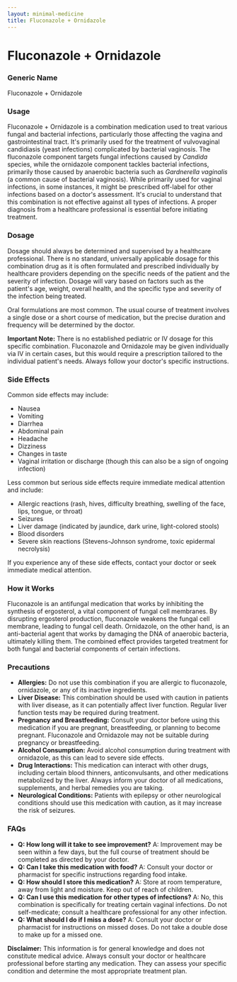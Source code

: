 ```yaml
---
layout: minimal-medicine
title: Fluconazole + Ornidazole
---
```


# Fluconazole + Ornidazole
### Generic Name

Fluconazole + Ornidazole


### Usage

Fluconazole + Ornidazole is a combination medication used to treat various fungal and bacterial infections, particularly those affecting the vagina and gastrointestinal tract.  It's primarily used for the treatment of vulvovaginal candidiasis (yeast infections) complicated by bacterial vaginosis.  The fluconazole component targets fungal infections caused by *Candida* species, while the ornidazole component tackles bacterial infections, primarily those caused by anaerobic bacteria such as *Gardnerella vaginalis* (a common cause of bacterial vaginosis).  While primarily used for vaginal infections,  in some instances, it might be prescribed off-label for other infections based on a doctor's assessment. It's crucial to understand that this combination is not effective against all types of infections.  A proper diagnosis from a healthcare professional is essential before initiating treatment.


### Dosage

Dosage should always be determined and supervised by a healthcare professional.  There is no standard, universally applicable dosage for this combination drug as it is often formulated and prescribed individually by healthcare providers depending on the specific needs of the patient and the severity of infection.  Dosage will vary based on factors such as the patient's age, weight, overall health, and the specific type and severity of the infection being treated.  

Oral formulations are most common. The usual course of treatment involves a single dose or a short course of medication, but the precise duration and frequency will be determined by the doctor.  

**Important Note:** There is no established pediatric or IV dosage for this specific combination.  Fluconazole and Ornidazole may be given individually via IV in certain cases, but this would require a prescription tailored to the individual patient's needs. Always follow your doctor's specific instructions.



### Side Effects

Common side effects may include:

* Nausea
* Vomiting
* Diarrhea
* Abdominal pain
* Headache
* Dizziness
* Changes in taste
* Vaginal irritation or discharge (though this can also be a sign of ongoing infection)

Less common but serious side effects require immediate medical attention and include:

* Allergic reactions (rash, hives, difficulty breathing, swelling of the face, lips, tongue, or throat)
* Seizures
* Liver damage (indicated by jaundice, dark urine, light-colored stools)
* Blood disorders
* Severe skin reactions (Stevens-Johnson syndrome, toxic epidermal necrolysis)


If you experience any of these side effects, contact your doctor or seek immediate medical attention.


### How it Works

Fluconazole is an antifungal medication that works by inhibiting the synthesis of ergosterol, a vital component of fungal cell membranes.  By disrupting ergosterol production, fluconazole weakens the fungal cell membrane, leading to fungal cell death.  Ornidazole, on the other hand, is an anti-bacterial agent that works by damaging the DNA of anaerobic bacteria, ultimately killing them.  The combined effect provides targeted treatment for both fungal and bacterial components of certain infections.


### Precautions

* **Allergies:**  Do not use this combination if you are allergic to fluconazole, ornidazole, or any of its inactive ingredients.
* **Liver Disease:** This combination should be used with caution in patients with liver disease, as it can potentially affect liver function. Regular liver function tests may be required during treatment.
* **Pregnancy and Breastfeeding:**  Consult your doctor before using this medication if you are pregnant, breastfeeding, or planning to become pregnant.  Fluconazole and Ornidazole may not be suitable during pregnancy or breastfeeding.
* **Alcohol Consumption:** Avoid alcohol consumption during treatment with ornidazole, as this can lead to severe side effects.
* **Drug Interactions:** This medication can interact with other drugs, including certain blood thinners, anticonvulsants, and other medications metabolized by the liver.  Always inform your doctor of all medications, supplements, and herbal remedies you are taking.
* **Neurological Conditions:** Patients with epilepsy or other neurological conditions should use this medication with caution, as it may increase the risk of seizures.


### FAQs

* **Q: How long will it take to see improvement?**  A: Improvement may be seen within a few days, but the full course of treatment should be completed as directed by your doctor.
* **Q: Can I take this medication with food?** A: Consult your doctor or pharmacist for specific instructions regarding food intake.
* **Q: How should I store this medication?** A: Store at room temperature, away from light and moisture.  Keep out of reach of children.
* **Q: Can I use this medication for other types of infections?** A: No, this combination is specifically for treating certain vaginal infections. Do not self-medicate; consult a healthcare professional for any other infection.
* **Q: What should I do if I miss a dose?** A: Consult your doctor or pharmacist for instructions on missed doses.  Do not take a double dose to make up for a missed one.

**Disclaimer:** This information is for general knowledge and does not constitute medical advice. Always consult your doctor or healthcare professional before starting any medication. They can assess your specific condition and determine the most appropriate treatment plan.
